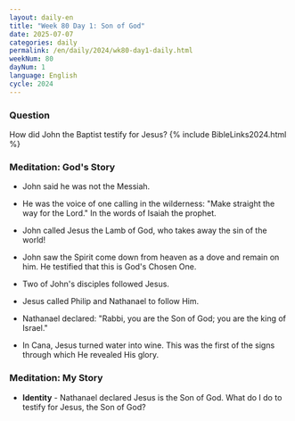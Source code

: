 ```yaml
---
layout: daily-en
title: "Week 80 Day 1: Son of God"
date: 2025-07-07
categories: daily
permalink: /en/daily/2024/wk80-day1-daily.html
weekNum: 80
dayNum: 1
language: English
cycle: 2024
---
```

### Question     
How did John the Baptist testify for Jesus?
{% include BibleLinks2024.html %} 

### Meditation: God's Story   
+ John said he was not the Messiah. 

+ He was the voice of one calling in the wilderness: "Make straight the way for the Lord." In the words of Isaiah the prophet. 

+ John called Jesus the Lamb of God, who takes away the sin of the world! 

+ John saw the Spirit come down from heaven as a dove and remain on him. He testified that this is God's Chosen One. 

+ Two of John's disciples followed Jesus. 

+ Jesus called Philip and Nathanael to follow Him. 

+ Nathanael declared: "Rabbi, you are the Son of God; you are the king of Israel." 

+ In Cana, Jesus turned water into wine. This was the first of the signs through which He revealed His glory. 

### Meditation: My Story   
+ **Identity** - Nathanael declared Jesus is the Son of God. What do I do to testify for Jesus, the Son of God? 

